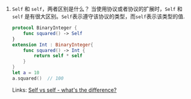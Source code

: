 1. `Self` 和 `self`，两者区别是什么？
     当使用协议或者协议的扩展时，`Self` 和 `self` 是有很大区别。`Self`表示遵守该协议的类型，而`self`表示该类型的值.
     
     ```swift
     protocol BinaryInteger {
         func squared() -> Self
     }
     extension Int : BinaryInteger{
         func squared() -> Int {
             return self * self
         }
     }
     let a = 10
     a.squared()  // 100
     ```
     
     Links: [Self vs self - what's the difference?](https://www.hackingwithswift.com/example-code/language/self-vs-self---whats-the-difference)

